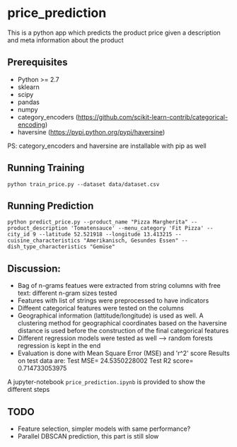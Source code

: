 # price_prediction
This is a python app which predicts the product price given a description and meta information about the product

## Prerequisites
- Python >= 2.7
- sklearn
- scipy
- pandas
- numpy
- category_encoders (https://github.com/scikit-learn-contrib/categorical-encoding)
- haversine (https://pypi.python.org/pypi/haversine)

PS: category_encoders and haversine are installable with pip as well

## Running Training
```
python train_price.py --dataset data/dataset.csv
```

## Running Prediction
```
python predict_price.py --product_name "Pizza Margherita" --product_description 'Tomatensauce' --menu_category 'Fit Pizza' --city_id 9 --latitude 52.521918 --longitude 13.413215 --cuisine_characteristics "Amerikanisch, Gesundes Essen" --dish_type_characteristics "Gemüse"
```

## Discussion:
- Bag of n-grams featues were extracted from string columns with free text: different n-gram sizes tested
- Features with list of strings were preprocessed to have indicators
- Diffeent categorical features were tested on the columns
- Geographical information (lattitude/longitude) is used as well. A clustering method for geographical coordinates based on the haversine distance is used before the construction of the final categorical features 
- Different regression models were tested as well --> random forests regression is kept in the end
- Evaluation is done with Mean Square Error (MSE) and 'r^2' score
Results on test data are:
   Test MSE= 24.5350228002
   Test R2 score= 0.714733053975

A jupyter-notebook `price_prediction.ipynb` is provided to show the different steps

## TODO
- Feature selection, simpler models with same performance?
- Parallel DBSCAN prediction, this part is still slow
